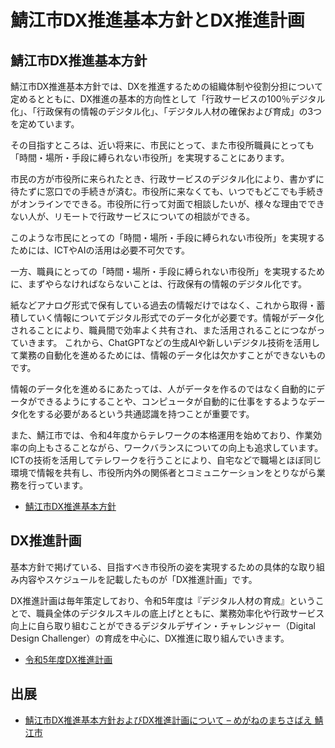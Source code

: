 # 鯖江市DX推進基本方針とDX推進計画

## 鯖江市DX推進基本方針

鯖江市DX推進基本方針では、DXを推進するための組織体制や役割分担について定めるとともに、DX推進の基本的方向性として「行政サービスの100％デジタル化」、「行政保有の情報のデジタル化」、「デジタル人材の確保および育成」の3つを定めています。

その目指すところは、近い将来に、市民にとって、また市役所職員にとっても「時間・場所・手段に縛られない市役所」を実現することにあります。

市民の方が市役所に来られたとき、行政サービスのデジタル化により、書かずに待たずに窓口での手続きが済む。市役所に来なくても、いつでもどこでも手続きがオンラインでできる。市役所に行って対面で相談したいが、様々な理由でできない人が、リモートで行政サービスについての相談ができる。

このような市民にとっての「時間・場所・手段に縛られない市役所」を実現するためには、ICTやAIの活用は必要不可欠です。

一方、職員にとっての「時間・場所・手段に縛られない市役所」を実現するために、まずやらなければならないことは、行政保有の情報のデジタル化です。

紙などアナログ形式で保有している過去の情報だけではなく、これから取得・蓄積していく情報についてデジタル形式でのデータ化が必要です。情報がデータ化されることにより、職員間で効率よく共有され、また活用されることにつながっていきます。 これから、ChatGPTなどの生成AIや新しいデジタル技術を活用して業務の自動化を進めるためには、情報のデータ化は欠かすことができないものです。

情報のデータ化を進めるにあたっては、人がデータを作るのではなく自動的にデータができるようにすることや、コンピュータが自動的に仕事をするようなデータ化をする必要があるという共通認識を持つことが重要です。

また、鯖江市では、令和4年度からテレワークの本格運用を始めており、作業効率の向上もさることながら、ワークバランスについての向上も追求しています。ICTの技術を活用してテレワークを行うことにより、自宅などで職場とほぼ同じ環境で情報を共有し、市役所内外の関係者とコミュニケーションをとりながら業務を行っています。

- [鯖江市DX推進基本方針](鯖江市DX推進基本方針.md)

## DX推進計画

基本方針で掲げている、目指すべき市役所の姿を実現するための具体的な取り組み内容やスケジュールを記載したものが「DX推進計画」です。

DX推進計画は毎年策定しており、令和5年度は『デジタル人材の育成』ということで、職員全体のデジタルスキルの底上げとともに、業務効率化や行政サービス向上に自ら取り組むことができるデジタルデザイン・チャレンジャー（Digital Design Challenger）の育成を中心に、DX推進に取り組んでいきます。

- [令和5年度DX推進計画](令和5年度DX推進計画.md)

## 出展

- [鯖江市DX推進基本方針およびDX推進計画について – めがねのまちさばえ 鯖江市](https://www.city.sabae.fukui.jp/about_city/it_nomachi/dxsuishin.html)
